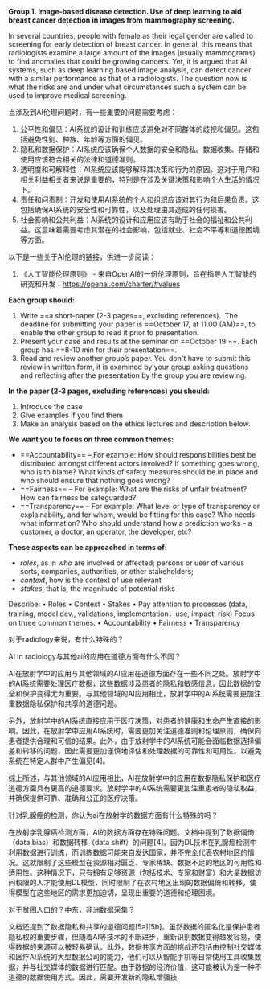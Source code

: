 **Group 1. Image-based disease detection. Use of deep learning to aid breast cancer detection in images from mammography screening.**

In several countries, people with female as their legal gender are called to screening for early detection of breast cancer. In general, this means that radiologists examine a large amount of the images (usually mammograms) to find anomalies that could be growing cancers. Yet, it is argued that AI systems, such as deep learning based image analysis, can detect cancer with a similar performance as that of a radiologists. The question now is what the risks are and under what circumstances such a system can be used to improve medical screening. 

当涉及到AI伦理问题时，有一些重要的问题需要考虑：

1. 公平性和偏见：AI系统的设计和训练应该避免对不同群体的歧视和偏见。这包括避免性别、种族、年龄等方面的偏见。
2. 隐私和数据保护：AI系统应该确保个人数据的安全和隐私。数据收集、存储和使用应该符合相关的法律和道德准则。
3. 透明度和可解释性：AI系统应该能够解释其决策和行为的原因。这对于用户和相关利益相关者来说是重要的，特别是在涉及关键决策和影响个人生活的情况下。
4. 责任和问责制：开发和使用AI系统的个人和组织应该对其行为和后果负责。这包括确保AI系统的安全性和可靠性，以及处理由其造成的任何损害。
5. 社会影响和公共利益：AI系统的设计和应用应该有助于社会的福祉和公共利益。这意味着需要考虑其潜在的社会影响，包括就业、社会不平等和道德困境等方面。

以下是一些关于AI伦理的链接，供进一步阅读：

1. 《人工智能伦理原则》 - 来自OpenAI的一份伦理原则，旨在指导人工智能的研究和开发：https://openai.com/charter/#values



**Each group should:**

1. Write ==a short-paper (2-3 pages==, excluding references).  The deadline for submitting your paper is ==October 17, at 11.00 (AM)==, to enable the other group to read it prior to presentation.
2. Present your case and results at the seminar on ==October 19 ==. Each group has ==8-10 min for their presentation==.
3. Read and review another group’s paper. You don't have to submit this review in written form, it is examined by your group asking questions and reflecting after the presentation by the group you are reviewing.

**In the paper (2-3 pages, excluding references) you should:**

1. Introduce the case
2. Give examples if you find them
3. Make an analysis based on the ethics lectures and description below.

**We want you to focus on three common themes:** 

- ==Accountability== – For example: How should responsibilities best be distributed amongst different actors involved? If something goes wrong, who is to blame? What kinds of safety measures should be in place and who should ensure that nothing goes wrong?
- ==Fairness== – For example: What are the risks of unfair treatment? How can fairness be safeguarded?
- ==Transparency== – For example: What level or type of transparency or explainability, and for whom, would be fitting for this case? Who needs what information? Who should understand how a prediction works – a customer, a doctor, an operator, the developer, etc?

**These aspects can be approached in terms of:**

- *roles*, as in *who* are involved or affected; persons or user of various sorts, companies, authorities, or other stakeholders; 
- *context*, how is the context of use relevant
- *stakes*, that is, the magnitude of potential risks

Describe:
	• Roles
	• Context
	• Stakes
	• Pay attention to processes (data, training, model dev., validations, implementation，use, impact, risk)
Focus on three common themes:
	• Accountability
	• Fairness
	• Transparency

对于radiology来说，有什么特殊的？

AI in radiology与其他ai的应用在道德方面有什么不同？

AI在放射学中的应用与其他领域的AI应用在道德方面存在一些不同之处。放射学中的AI系统需要处理医疗数据，这些数据涉及患者的隐私和敏感信息，因此数据的安全和保护变得尤为重要。与其他领域的AI应用相比，放射学中的AI系统需要更加注重数据隐私保护和共享的道德问题。

另外，放射学中的AI系统直接应用于医疗决策，对患者的健康和生命产生直接的影响。因此，在放射学中应用AI系统时，需要更加关注道德准则和伦理原则，确保向患者提供合理和可信的结果。此外，由于放射学中的AI系统可能会面临数据选择偏差和转移的问题，因此需要更加谨慎地评估和处理数据的可靠性和可用性，以避免系统在特定人群中产生偏见[4]。

综上所述，与其他领域的AI应用相比，AI在放射学中的应用在数据隐私保护和医疗道德方面具有更高的道德要求。放射学中的AI系统需要更加注重患者的隐私权益，并确保提供可靠、准确和公正的医疗决策。



针对乳腺癌的检测，你认为ai在放射学的数据方面有什么特殊的吗？

在放射学乳腺癌检测方面，AI的数据方面存在特殊问题。文档中提到了数据偏倚（data bias）和数据转移（data shift）的问题[4]。因为DL技术在乳腺癌检测中利用数据进行训练，而训练数据可能来自发达国家，并不完全代表农村地区的情况。这就限制了这些模型在资源相对匮乏、专家稀缺、数据不足的地区的可用性和适用性。这种情况下，只有拥有足够资源（包括技术、专家和财富）和大量数据访问权限的人才能使用DL模型，同时限制了在农村地区出现的数据偏倚和转移，使得模型在这些地区的需求更加迫切，呈现出重要的道德和伦理困境。

对于贫困人口的？中东，非洲数据采集？

文档还提到了数据隐私和共享的道德问题[5a][5b]。虽然数据的匿名化是保护患者隐私权的重要步骤，但随着AI等技术的不断进步，重新识别数据变得越发容易，使得数据的来源可以被轻易确认。此外，数据共享方面的挑战还包括由控制社交媒体和医疗AI系统的大型数据公司的能力，他们可以从智能手机等日常使用工具收集数据，并与社交媒体的数据进行匹配。由于数据的经济价值，这可能被认为是一种不道德的数据使用方式。因此，需要开发新的隐私增强技